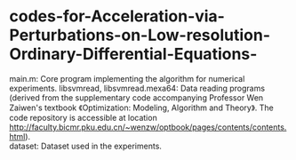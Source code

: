 # codes-for-Acceleration-via-Perturbations-on-Low-resolution-Ordinary-Differential-Equations-
main.m: Core program implementing the algorithm for numerical experiments.
libsvmread, libsvmread.mexa64: Data reading programs (derived from the supplementary code 
        accompanying Professor Wen Zaiwen's textbook 《Optimization: Modeling,
        Algorithm and Theory》. The code repository is accessible at location 
        http://faculty.bicmr.pku.edu.cn/~wenzw/optbook/pages/contents/contents.html).       
dataset: Dataset used in the experiments.

